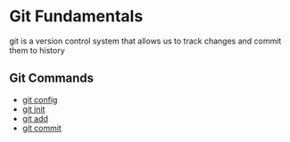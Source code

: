 # Git Fundamentals

git is a version control system that allows us to track changes and commit them to history


## Git Commands
- [git config](./commands/Config.md)
- [git init](./commands/init.md)
- [git add](./commands/Add.md)
- [git commit](./commands/Commit.md)

